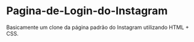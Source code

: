 # Pagina-de-Login-do-Instagram
Basicamente um clone da página padrão do Instagram utilizando HTML + CSS.

